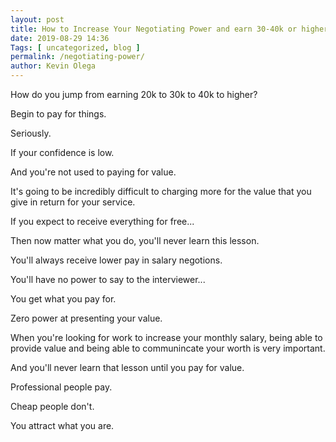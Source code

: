 ```yaml
--- 
layout: post 
title: How to Increase Your Negotiating Power and earn 30-40k or higher
date: 2019-08-29 14:36
Tags: [ uncategorized, blog ]
permalink: /negotiating-power/ 
author: Kevin Olega 
--- 
```

How do you jump from earning 20k to 30k to 40k to higher?

Begin to pay for things.

Seriously.

If your confidence is low.

And you're not used to paying for value.

It's going to be incredibly difficult to charging more for the value that you give in return for your service.

If you expect to receive everything for free...

Then now matter what you do, you'll never learn this lesson.

You'll always receive lower pay in salary negotions.

You'll have no power to say to the interviewer...

You get what you pay for.

Zero power at presenting your value.

When you're looking for work to increase your monthly salary, being able to provide value and being able to communincate your worth is very important.

And you'll never learn that lesson until you pay for value.

Professional people pay.

Cheap people don't.

You attract what you are. 